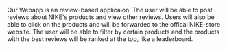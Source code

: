 Our Webapp is an review-based applicaion. The user will be able to post reviews about NIKE's products and view other reviews. Users will also be able to click on the products and will be forwarded to the offical NIKE-store website.
The user will be able to filter by certain products and the products with the best reviews will be ranked at the top, like a leaderboard.
